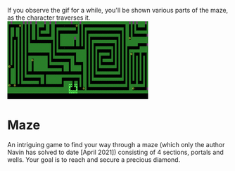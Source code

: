 If you observe the gif for a while, you'll be shown various parts of the maze, as the character traverses it.
![Alt text](images/mazeAnimated.gif)

Maze
====

An intriguing game to find your way through a maze (which only the author Navin has solved to date [April 2021]) consisting of 4 sections, portals and wells. Your goal is to reach and secure a precious diamond.

